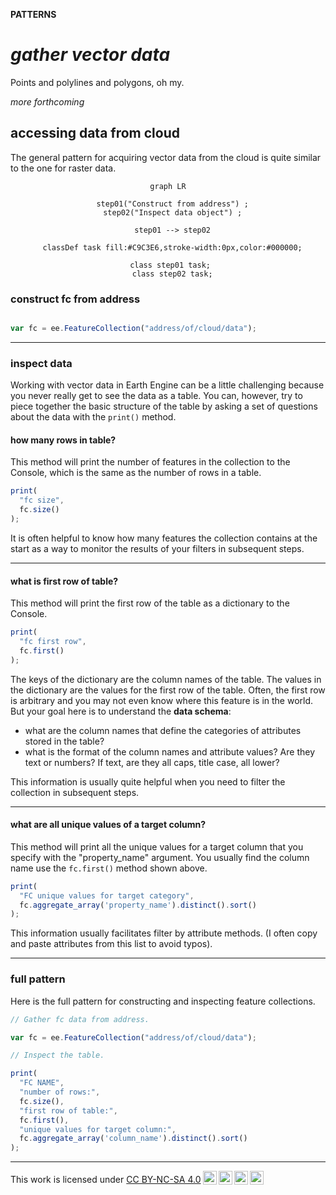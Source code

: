 __PATTERNS__

# _**gather vector data**_  

Points and polylines and polygons, oh my.  

_more forthcoming_  

## __accessing data from cloud__ 

The general pattern for acquiring vector data from the cloud is quite similar to the one for raster data.   

<center>

``` mermaid
graph LR

  step01("Construct from address") ;
  step02("Inspect data object") ;

  step01 --> step02

  classDef task fill:#C9C3E6,stroke-width:0px,color:#000000;
  
  class step01 task; 
  class step02 task;

```

</center>


### __construct fc from address__    

```js

var fc = ee.FeatureCollection("address/of/cloud/data");

```

---  

### __inspect data__  

Working with vector data in Earth Engine can be a little challenging because you never really get to see the data as a table. You can, however, try to piece together the basic structure of the table by asking a set of questions about the data with the ```print()``` method.   

#### how many rows in table?  

This method will print the number of features in the collection to the Console, which is the same as the number of rows in a table. 

```js  
print(
  "fc size",
  fc.size()
);
```

It is often helpful to know how many features the collection contains at the start as a way to monitor the results of your filters in subsequent steps.  

---  

#### what is first row of table?

This method will print the first row of the table as a dictionary to the Console.  

```js
print(
  "fc first row",
  fc.first()
);
```

The keys of the dictionary are the column names of the table. The values in the dictionary are the values for the first row of the table. Often, the first row is arbitrary and you may not even know where this feature is in the world. But your goal here is to understand the __data schema__:  

* what are the column names that define the categories of attributes stored in the table?  
* what is the format of the column names and attribute values? Are they text or numbers? If text, are they all caps, title case, all lower?  

This information is usually quite helpful when you need to filter the collection in subsequent steps.  

---  

#### what are all unique values of a target column?

This method will print all the unique values for a target column that you specify with the "property_name" argument. You usually find the column name use the ```fc.first()``` method shown above.  

```js  
print(
  "FC unique values for target category",
  fc.aggregate_array('property_name').distinct().sort()
);
```

This information usually facilitates filter by attribute methods. (I often copy and paste attributes from this list to avoid typos).     

---  

### __full pattern__ 

Here is the full pattern for constructing and inspecting feature collections.  

```js
// Gather fc data from address.

var fc = ee.FeatureCollection("address/of/cloud/data");

// Inspect the table.  

print(
  "FC NAME",
  "number of rows:",
  fc.size(),
  "first row of table:",
  fc.first(),
  "unique values for target column:",
  fc.aggregate_array('column_name').distinct().sort()
);

```

---  

<p xmlns:cc="http://creativecommons.org/ns#" >This work is licensed under <a href="https://creativecommons.org/licenses/by-nc-sa/4.0/?ref=chooser-v1" target="_blank" rel="license noopener noreferrer" style="display:inline-block;">CC BY-NC-SA 4.0<img style="height:22px!important;margin-left:3px;vertical-align:text-bottom;" src="https://mirrors.creativecommons.org/presskit/icons/cc.svg?ref=chooser-v1" alt=""><img style="height:22px!important;margin-left:3px;vertical-align:text-bottom;" src="https://mirrors.creativecommons.org/presskit/icons/by.svg?ref=chooser-v1" alt=""><img style="height:22px!important;margin-left:3px;vertical-align:text-bottom;" src="https://mirrors.creativecommons.org/presskit/icons/nc.svg?ref=chooser-v1" alt=""><img style="height:22px!important;margin-left:3px;vertical-align:text-bottom;" src="https://mirrors.creativecommons.org/presskit/icons/sa.svg?ref=chooser-v1" alt=""></a></p>